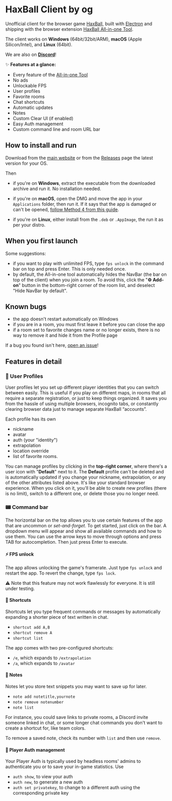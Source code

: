 # HaxBall Client by og

Unofficial client for the browser game [HaxBall](https://www.haxball.com/play), built with [Electron](https://github.com/electron/electron) and shipping with the browser extension [HaxBall All-in-one Tool](https://github.com/xenonsb/Haxball-Room-Extension).

The client works on **Windows** (64bit/32bit/ARM), **macOS** (Apple Silicon/Intel), and **Linux** (64bit).

We are also on **[Discord](https://discord.gg/zDzYamtcfX)**!

✨ **Features at a glance:**

* Every feature of the [All-in-one Tool](https://github.com/xenonsb/Haxball-Room-Extension/)
* No ads
* Unlockable FPS
* User profiles
* Favorite rooms
* Chat shortcuts
* Automatic updates
* Notes
* Custom Clear UI (if enabled)
* Easy Auth management
* Custom command line and room URL bar

## How to install and run

Download from the [main website](https://oghb.github.io/haxball-client/) or from the [Releases](https://github.com/oghb/haxball-client/releases) page the latest version for your OS.

Then

* if you're on **Windows**, extract the executable from the downloaded archive and run it. No installation needed.

* if you're on **macOS**, open the DMG and move the app in your `Applications` folder, then run it. If it says that the app is damaged or can't be opened, [follow Method 4 from this guide](https://osxdaily.com/2019/02/13/fix-app-damaged-cant-be-opened-trash-error-mac/).
  
* if you're on **Linux**, either install from the `.deb` or `.AppImage`, the run it as per your distro.

## When you first launch

Some suggestions:

- if you want to play with unlimited FPS, type `fps unlock` in the command bar on top and press Enter. This is only needed once.
- by default, the All-in-one tool automatically hides the NavBar (the bar on top of the client) when you join a room. To avoid this, click the "**⚙️ Add-on**" button in the bottom-right corner of the room list, and deselect "Hide NavBar by default".

## Known bugs

* the app doesn't restart automatically on Windows
* if you are in a room, you must first leave it before you can close the app
* if a room set to favorite changes name or no longer exists, there is no way to remove it and hide it from the Profile page 

If a bug you found isn't here, [open an issue](https://github.com/oghb/haxball-client/issues)!

## Features in detail

### 👤 User Profiles

User profiles let you set up different player identities that you can switch between easily. This is useful if you play on different maps, in rooms that all require a separate registration, or just to keep things organized. It saves you from the hassle of using multiple browsers, incognito tabs, or constantly clearing browser data just to manage separate HaxBall “accounts”.

Each profile has its own

* nickname
* avatar
* auth (your "identity")
* extrapolation
* location override
* list of favorite rooms.
  
You can manage profiles by clicking in the **top-right corner**, where there's a user icon with "**Default**" next to it. The **Default** profile can't be deleted and is automatically updated if you change your nickname, extrapolation, or any of the other attributes listed above. It's like your standard browser experience. When you click on it, you'll be able to create new profiles (there is no limit), switch to a different one, or delete those you no longer need. 

### 📟 Command bar

The horizontal bar on the top allows you to use certain features of the app that are uncommon or *set-and-forget*. To get started, just click on the bar. A dropdown menu will appear and show all available commands and how to use them. You can use the arrow keys to move through options and press TAB for autocompletion. Then just press Enter to execute.

#### ⚡️ FPS unlock

The app allows unlocking the game's framerate. Just type `fps unlock` and restart the app. To revert the change, type `fps lock`.

⚠ Note that this feature may not work flawlessly for everyone. It is still under testing.

#### 💬 Shortcuts

Shortcuts let you type frequent commands or messages by automatically expanding a shorter piece of text written in chat.

* `shortcut add A,B`
* `shortcut remove A`
* `shortcut list`

The app comes with two pre-configured shortcuts:

* `/e`, which expands to `/extrapolation `
* `/a`, which expands to `/avatar `

#### 📝 Notes

Notes let you store text snippets you may want to save up for later.

* `note add notetitle,yournote`
* `note remove notenumber`
* `note list`

 For instance, you could save links to private rooms, a Discord invite someone linked in chat, or some longer chat commands you don't want to create a shortcut for, like team colors.

To remove a saved note, check its number with `list` and then use `remove`.

#### 🔐 Player Auth management

Your Player Auth is typically used by headless rooms' admins to authenticate you or to save your in-game statistics. Use

* `auth show`, to view your auth
* `auth new`, to generate a new auth
* `auth set privatekey`, to change to a different auth using the corresponding private key

